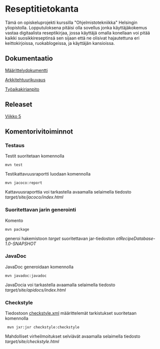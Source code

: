 # Reseptitietokanta
Tämä on opiskeluprojekti kurssilla "Ohjelmistotekniikka" Helsingin yliopistolla. Lopputuloksena pitäisi olla sovellus jonka käyttäjäkokemus vastaa digitaalista reseptikirjaa, jossa käyttäjä omalla konellaan voi pitää kaikki suosikkireseptinsä sen sijaan että ne olisivat hajautettuna eri keittokirjoissa, ruokablogeissa, ja käyttäjän kansioissa.

## Dokumentaatio

[Määrittelydokumentti](https://github.com/jrhel/ot-harjoitustyo/blob/master/dokumentointi/alustava%20m%C3%A4%C3%A4rittelydokumentti.md)

[Arkkitehtuurikuvaus](https://github.com/jrhel/ot-harjoitustyo/blob/master/dokumentaatio/arkkitehtuuri.md)

[Työaikakirjanpito](https://github.com/jrhel/ot-harjoitustyo/blob/master/dokumentaatio/Ty%C3%B6aikakirjainpito.md)

## Releaset

[Viikko 5](https://github.com/jrhel/ot-harjoitustyo/releases)

## Komentorivitoiminnot

### Testaus

Testit suoritetaan komennolla

```
mvn test
```

Testikattavuusraportti luodaan komennolla

```
mvn jacoco:report
```

Kattavuusraporttia voi tarkastella avaamalla selaimella tiedosto _target/site/jacoco/index.html_

### Suoritettavan jarin generointi

Komento

```
mvn package
```

generoi hakemistoon _target_ suoritettavan jar-tiedoston _otRecipeDatabase-1.0-SNAPSHOT_

### JavaDoc

JavaDoc generoidaan komennolla

```
mvn javadoc:javadoc
```

JavaDocia voi tarkastella avaamalla selaimella tiedosto _target/site/apidocs/index.html_

### Checkstyle

Tiedostoon [checkstyle.xml](https://github.com/jrhel/ot-harjoitustyo/blob/master/otRecipeDatabase/checkstyle.xml) määrittelemät tarkistukset suoritetaan komennolla

```
 mvn jxr:jxr checkstyle:checkstyle
```

Mahdolliset virheilmoitukset selviävät avaamalla selaimella tiedosto _target/site/checkstyle.html_
